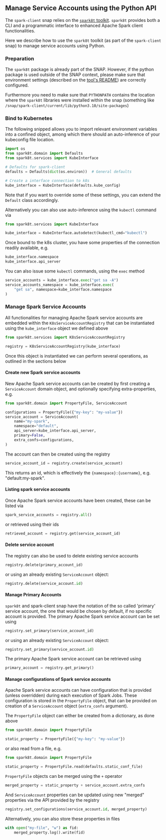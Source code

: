 ## Manage Service Accounts using the Python API

The `spark-client` snap relies on the [`spark8t` toolkit](https://github.com/canonical/spark-k8s-toolkit-py). `spark8t` provides both a CLI and a programmatic interface to enhanced Apache Spark client functionalities. 

Here we describe how to use the `spark8t` toolkit (as part of the `spark-client` snap) to manage service accounts using Python.

### Preparation

The `spark8t` package is already part of the SNAP. However, if the python package is used outside of the SNAP context, please make sure that environment settings (described on the [tool's README](https://github.com/canonical/spark-k8s-toolkit-py)) are correctly configured.

Furthermore you need to make sure that `PYTHONPATH` contains the location where the `spark8t` libraries were installed within the snap (something like `/snap/spark-client/current/lib/python3.10/site-packages`)

### Bind to Kubernetes

The following snipped allows you to import relevant environment variables
into a confined object, among which there should an auto-inference of your 
kubeconfig file location. 

```python
import os
from spark8t.domain import Defaults
from spark8t.services import KubeInterface

# Defaults for spark-client
defaults = Defaults(dict(os.environ))  # General defaults

# Create a interface connection to k8s
kube_interface = KubeInterface(defaults.kube_config)
```

Note that if you want to override some of these settings, you can extend the `Default` class accordingly. 

Alternatively you can also use auto-inference using the `kubectl` command via

```python
from spark8t.services import KubeInterface

kube_interface = KubeInterface.autodetect(kubectl_cmd="kubectl")
```

Once bound to the k8s cluster, you have some properties of the connection readily available, e.g. 

```python
kube_interface.namespace
kube_interface.api_server
```

You can also issue some `kubectl` commands, using the `exec` method

```python
service_accounts = kube_interface.exec("get sa -A")
service_accounts_namespace = kube_interface.exec(
    "get sa", namespace=kube_interface.namespace
)
```

### Manage Spark Service Accounts

All functionalities for managing Apache Spark service accounts are embedded within
the `K8sServiceAccountRegistry` that can be instantiated using the `kube_interface`
object we defined above


```python
from spark8t.services import K8sServiceAccountRegistry

registry = K8sServiceAccountRegistry(kube_interface)
```

Once this object is instantiated we can perform several operations, as outlined 
in the sections below

#### Create new Spark service accounts

New Apache Spark service accounts can be created by first creating a `ServiceAccount`
domain object, and optionally specifying extra-properties, e.g. 

```python
from spark8t.domain import PropertyFile, ServiceAccount

configurations = PropertyFile({"my-key": "my-value"})
service_account = ServiceAccount(
    name="my-spark",
    namespace="default",
    api_server=kube_interface.api_server,
    primary=False,
    extra_confs=configurations,
)
```

The account can then be created using the registry

```python
service_account_id = registry.create(service_account)
```

This returns an id, which is effectively the `{namespace}:{username}`, e.g. "default:my-spark".

#### Listing spark service accounts

Once Apache Spark service accounts have been created, these can be listed via

```python
spark_service_accounts = registry.all()
```

or retrieved using their ids

```python
retrieved_account = registry.get(service_account_id)
```

#### Delete service account

The registry can also be used to delete existing service accounts

```python
registry.delete(primary_account_id)
```

or using an already existing `ServiceAccount` object:

```python
registry.delete(service_account.id)
```

#### Manage Primary Accounts

`spark8t` and spark-client snap have the notation of the so called 'primary' service account, the 
one that would be chosen by default, if no specific account is provided. The
primary Apache Spark service account can be set using 

```python
registry.set_primary(service_account_id)
```

or using an already existing `ServiceAccount` object:

```python
registry.set_primary(service_account.id)
```

The primary Apache Spark service account can be retrieved using 

```python
primary_account = registry.get_primary()
```

#### Manage configurations of Spark service accounts

Apache Spark service accounts can have configuration that is provided (unless 
overridden) during each execution of Spark Jobs. These configuration is stored in the `PropertyFile` object, that can be provided on creation of a `ServiceAccount` object (`extra_confs` argument). 

The `PropertyFile` object can either be created from a dictionary, as 
done above

```python
from spark8t.domain import PropertyFile

static_property = PropertyFile({"my-key": "my-value"})
```

or also read from a file, e.g. 

```python
from spark8t.domain import PropertyFile

static_property = PropertyFile.read(defaults.static_conf_file)
```

`PropertyFile` objects can be merged using the `+` operator

```python
merged_property = static_property + service_account.extra_confs
```

And `ServiceAccount` properties can be updated using new "merged" properties 
via the API provided by the registry

```python
registry.set_configurations(service_account.id, merged_property)
```

Alternatively, you can also store these properties in files

```python
with open("my-file", "w") as fid:
    merged_property.log().write(fid)
```